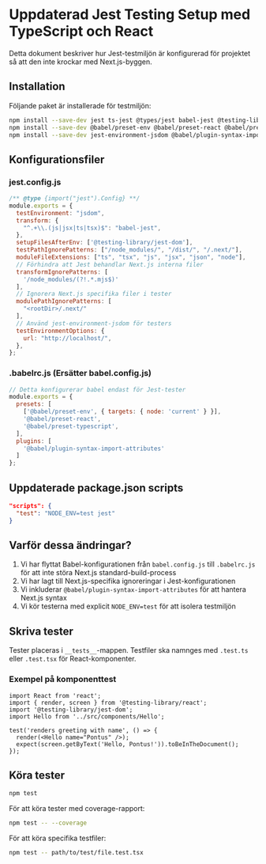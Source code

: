 # Uppdaterad Jest Testing Setup med TypeScript och React

Detta dokument beskriver hur Jest-testmiljön är konfigurerad för projektet så att den inte krockar med Next.js-byggen.

## Installation

Följande paket är installerade för testmiljön:

```bash
npm install --save-dev jest ts-jest @types/jest babel-jest @testing-library/react @testing-library/jest-dom
npm install --save-dev @babel/preset-env @babel/preset-react @babel/preset-typescript
npm install --save-dev jest-environment-jsdom @babel/plugin-syntax-import-attributes
```

## Konfigurationsfiler

### jest.config.js

```javascript
/** @type {import("jest").Config} **/
module.exports = {
  testEnvironment: "jsdom",
  transform: {
    "^.+\\.(js|jsx|ts|tsx)$": "babel-jest",
  },
  setupFilesAfterEnv: ['@testing-library/jest-dom'],
  testPathIgnorePatterns: ["/node_modules/", "/dist/", "/.next/"],
  moduleFileExtensions: ["ts", "tsx", "js", "jsx", "json", "node"],
  // Förhindra att Jest behandlar Next.js interna filer
  transformIgnorePatterns: [
    '/node_modules/(?!.*.mjs$)'
  ],
  // Ignorera Next.js specifika filer i tester
  modulePathIgnorePatterns: [
    "<rootDir>/.next/"
  ],
  // Använd jest-environment-jsdom för testers
  testEnvironmentOptions: {
    url: "http://localhost/",
  },
};
```

### .babelrc.js (Ersätter babel.config.js)

```javascript
// Detta konfigurerar babel endast för Jest-tester
module.exports = {
  presets: [
    ['@babel/preset-env', { targets: { node: 'current' } }],
    '@babel/preset-react',
    '@babel/preset-typescript',
  ],
  plugins: [
    '@babel/plugin-syntax-import-attributes'
  ]
};
```

## Uppdaterade package.json scripts

```json
"scripts": {
  "test": "NODE_ENV=test jest"
}
```

## Varför dessa ändringar?

1. Vi har flyttat Babel-konfigurationen från `babel.config.js` till `.babelrc.js` för att inte störa Next.js standard-build-process
2. Vi har lagt till Next.js-specifika ignoreringar i Jest-konfigurationen
3. Vi inkluderar `@babel/plugin-syntax-import-attributes` för att hantera Next.js syntax
4. Vi kör testerna med explicit `NODE_ENV=test` för att isolera testmiljön

## Skriva tester

Tester placeras i `__tests__`-mappen. Testfiler ska namnges med `.test.ts` eller `.test.tsx` för React-komponenter.

### Exempel på komponenttest

```tsx
import React from 'react';
import { render, screen } from '@testing-library/react';
import '@testing-library/jest-dom';
import Hello from '../src/components/Hello';

test('renders greeting with name', () => {
  render(<Hello name="Pontus" />);
  expect(screen.getByText('Hello, Pontus!')).toBeInTheDocument();
});
```

## Köra tester

```bash
npm test
```

För att köra tester med coverage-rapport:

```bash
npm test -- --coverage
```

För att köra specifika testfiler:

```bash
npm test -- path/to/test/file.test.tsx
``` 